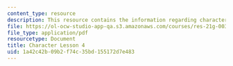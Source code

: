 ```yaml
---
content_type: resource
description: This resource contains the information regarding character lesson 4.
file: https://ol-ocw-studio-app-qa.s3.amazonaws.com/courses/res-21g-003-learning-chinese-a-foundation-course-in-mandarin-spring-2011/1a42c42b09b2f74c35bd155172d7e483_MITRES_21G_003S11_char04.pdf
file_type: application/pdf
resourcetype: Document
title: Character Lesson 4
uid: 1a42c42b-09b2-f74c-35bd-155172d7e483
---
```

